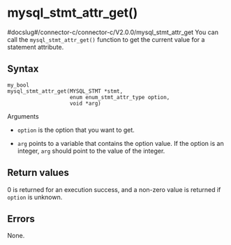 mysql_stmt_attr_get()
==========================================
#docslug#/connector-c/connector-c/V2.0.0/mysql_stmt_attr_get
You can call the `mysql_stmt_attr_get()` function to get the current value for a statement attribute.

Syntax
---------------------------

```unknow
my_bool
mysql_stmt_attr_get(MYSQL_STMT *stmt,
                    enum enum_stmt_attr_type option,
                    void *arg)
```



Arguments

* `option` is the option that you want to get.



* `arg` points to a variable that contains the option value. If the option is an integer, `arg` should point to the value of the integer.






Return values
----------------------------------

0 is returned for an execution success, and a non-zero value is returned if `option` is unknown.

Errors
---------------------------

None.
